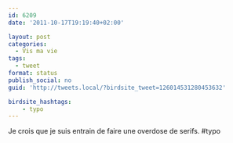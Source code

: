 ```yaml
---
id: 6209
date: '2011-10-17T19:19:40+02:00'

layout: post
categories:
  - Vis ma vie
tags:
  - tweet
format: status
publish_social: no
guid: 'http://tweets.local/?birdsite_tweet=126014531280453632'

birdsite_hashtags:
    - typo
---
```


Je crois que je suis entrain de faire une overdose de serifs. #typo